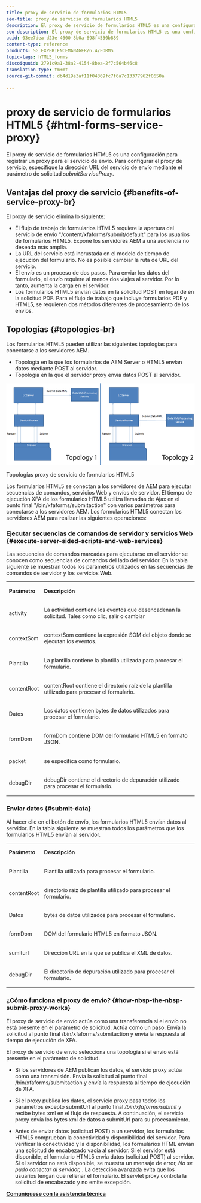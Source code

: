 ```yaml
---
title: proxy de servicio de formularios HTML5
seo-title: proxy de servicio de formularios HTML5
description: El proxy de servicio de formularios HTML5 es una configuración para registrar un proxy para el servicio de envío. Para configurar el proxy de servicio, especifique la dirección URL del servicio de envío mediante el parámetro de solicitud submitServiceProxy.
seo-description: El proxy de servicio de formularios HTML5 es una configuración para registrar un proxy para el servicio de envío. Para configurar el proxy de servicio, especifique la dirección URL del servicio de envío mediante el parámetro de solicitud submitServiceProxy.
uuid: 03ee7dea-d23e-4600-8b0a-698f4530b889
content-type: reference
products: SG_EXPERIENCEMANAGER/6.4/FORMS
topic-tags: hTML5_forms
discoiquuid: 2791c9a1-38a2-4154-8bea-2f7c564b46c8
translation-type: tm+mt
source-git-commit: db4d19e3af11f04369fc7f6a7c13377962f0650a

---
```



# proxy de servicio de formularios HTML5 {#html-forms-service-proxy}

El proxy de servicio de formularios HTML5 es una configuración para registrar un proxy para el servicio de envío. Para configurar el proxy de servicio, especifique la dirección URL del servicio de envío mediante el parámetro de solicitud *submitServiceProxy*.

## Ventajas del proxy de servicio {#benefits-of-service-proxy-br}

El proxy de servicio elimina lo siguiente:

* El flujo de trabajo de formularios HTML5 requiere la apertura del servicio de envío &quot;/content/xfaforms/submit/default&quot; para los usuarios de formularios HTML5. Expone los servidores AEM a una audiencia no deseada más amplia.
* La URL del servicio está incrustada en el modelo de tiempo de ejecución del formulario. No es posible cambiar la ruta de URL del servicio.
* El envío es un proceso de dos pasos. Para enviar los datos del formulario, el envío requiere al menos dos viajes al servidor. Por lo tanto, aumenta la carga en el servidor.
* Los formularios HTML5 envían datos en la solicitud POST en lugar de en la solicitud PDF. Para el flujo de trabajo que incluye formularios PDF y HTML5, se requieren dos métodos diferentes de procesamiento de los envíos.

## Topologías {#topologies-br}

Los formularios HTML5 pueden utilizar las siguientes topologías para conectarse a los servidores AEM.

* Topología en la que los formularios de AEM Server o HTML5 envían datos mediante POST al servidor.
* Topología en la que el servidor proxy envía datos POST al servidor.

![Topologías proxy de servicio de formularios HTML5](assets/topology.png)

Topologías proxy de servicio de formularios HTML5

Los formularios HTML5 se conectan a los servidores de AEM para ejecutar secuencias de comandos, servicios Web y envíos de servidor. El tiempo de ejecución XFA de los formularios HTML5 utiliza llamadas de Ajax en el punto final &quot;/bin/xfaforms/submitaction&quot; con varios parámetros para conectarse a los servidores AEM. Los formularios HTML5 conectan los servidores AEM para realizar las siguientes operaciones:

### Ejecutar secuencias de comandos de servidor y servicios Web {#execute-server-sided-scripts-and-web-services}

Las secuencias de comandos marcadas para ejecutarse en el servidor se conocen como secuencias de comandos del lado del servidor. En la tabla siguiente se muestran todos los parámetros utilizados en las secuencias de comandos de servidor y los servicios Web.

<table> 
 <tbody> 
  <tr> 
   <td><p><strong>Parámetro</strong></p> </td> 
   <td><p><strong>Descripción</strong></p> </td> 
  </tr> 
  <tr> 
   <td><p>activity</p> </td> 
   <td><p>La actividad contiene los eventos que desencadenan la solicitud. Tales como clic, salir o cambiar</p> </td> 
  </tr> 
  <tr> 
   <td><p>contextSom</p> </td> 
   <td><p>contextSom contiene la expresión SOM del objeto donde se ejecutan los eventos.</p> </td> 
  </tr> 
  <tr> 
   <td><p>Plantilla</p> </td> 
   <td><p>La plantilla contiene la plantilla utilizada para procesar el formulario.</p> </td> 
  </tr> 
  <tr> 
   <td><p>contentRoot</p> </td> 
   <td><p>contentRoot contiene el directorio raíz de la plantilla utilizado para procesar el formulario.</p> </td> 
  </tr> 
  <tr> 
   <td><p>Datos</p> </td> 
   <td><p>Los datos contienen bytes de datos utilizados para procesar el formulario.</p> </td> 
  </tr> 
  <tr> 
   <td><p>formDom</p> </td> 
   <td><p>formDom contiene DOM del formulario HTML5 en formato JSON.</p> </td> 
  </tr> 
  <tr> 
   <td><p>packet</p> </td> 
   <td><p>se especifica como formulario.</p> </td> 
  </tr> 
  <tr> 
   <td><p>debugDir</p> </td> 
   <td><p>debugDir contiene el directorio de depuración utilizado para procesar el formulario.</p> </td> 
  </tr> 
 </tbody> 
</table>

### Enviar datos {#submit-data}

Al hacer clic en el botón de envío, los formularios HTML5 envían datos al servidor. En la tabla siguiente se muestran todos los parámetros que los formularios HTML5 envían al servidor.

<table> 
 <tbody> 
  <tr> 
   <td><p><strong>Parámetro</strong></p> </td> 
   <td><p><strong>Descripción</strong></p> </td> 
  </tr> 
  <tr> 
   <td><p>Plantilla</p> </td> 
   <td><p>Plantilla utilizada para procesar el formulario.</p> </td> 
  </tr> 
  <tr> 
   <td><p>contentRoot</p> </td> 
   <td><p>directorio raíz de plantilla utilizado para procesar el formulario.</p> </td> 
  </tr> 
  <tr> 
   <td><p>Datos</p> </td> 
   <td><p>bytes de datos utilizados para procesar el formulario.</p> </td> 
  </tr> 
  <tr> 
   <td><p>formDom</p> </td> 
   <td><p>DOM del formulario HTML5 en formato JSON.</p> </td> 
  </tr> 
  <tr> 
   <td><p>sumiturl</p> </td> 
   <td><p>Dirección URL en la que se publica el XML de datos.</p> </td> 
  </tr> 
  <tr> 
   <td><p>debugDir</p> </td> 
   <td><p>El directorio de depuración utilizado para procesar el formulario.</p> </td> 
  </tr> 
 </tbody> 
</table>

### ¿Cómo funciona el proxy de envío? {#how-nbsp-the-nbsp-submit-proxy-works}

El proxy de servicio de envío actúa como una transferencia si el envío no está presente en el parámetro de solicitud. Actúa como un paso. Envía la solicitud al punto final /bin/xfaforms/submitaction y envía la respuesta al tiempo de ejecución de XFA.

El proxy de servicio de envío selecciona una topología si el envío está presente en el parámetro de solicitud.

* Si los servidores de AEM publican los datos, el servicio proxy actúa como una transmisión. Envía la solicitud al punto final /bin/xfaforms/submitaction y envía la respuesta al tiempo de ejecución de XFA.
* Si el proxy publica los datos, el servicio proxy pasa todos los parámetros excepto submitUrl al punto final */bin/xfaforms/submit* y recibe bytes xml en el flujo de respuesta. A continuación, el servicio proxy envía los bytes xml de datos a submitUrl para su procesamiento.

* Antes de enviar datos (solicitud POST) a un servidor, los formularios HTML5 comprueban la conectividad y disponibilidad del servidor. Para verificar la conectividad y la disponibilidad, los formularios HTML envían una solicitud de encabezado vacía al servidor. Si el servidor está disponible, el formulario HTML5 envía datos (solicitud POST) al servidor. Si el servidor no está disponible, se muestra un mensaje de error, *No se pudo conectar al servidor,* . La detección avanzada evita que los usuarios tengan que rellenar el formulario. El servlet proxy controla la solicitud de encabezado y no emite excepción.

**[Comuníquese con la asistencia técnica](https://www.adobe.com/account/sign-in.supportportal.html)**
